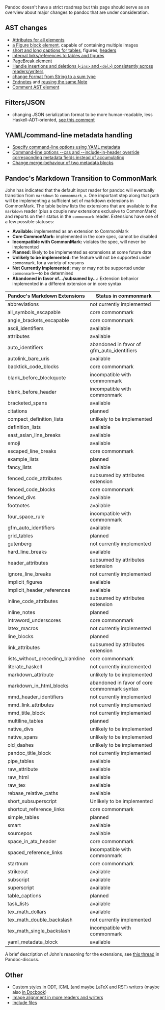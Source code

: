 Pandoc doesn't have a strict roadmap but this page should serve as an overview about major changes to pandoc that are under consideration.

## AST changes

- [Attributes for all elements](https://github.com/jgm/pandoc/issues/684)
- [a Figure block element](https://github.com/jgm/pandoc/issues/3177), capable of containing multiple images 
- [short and long captions for tables](https://github.com/jgm/pandoc/issues/2978), figures, [headers](https://github.com/jgm/pandoc/issues/4409)
- [internal links/references to tables and figures](https://github.com/jgm/pandoc/issues/813)
- [PageBreak element](https://github.com/jgm/pandoc/issues/1934)
- [Handle insertions and deletions (`<ins>` and `<del>`) consistently across readers/writers](https://github.com/jgm/pandoc/issues/1560)
- [change Format from String to a sum type](https://github.com/jgm/pandoc/issues/547)
- [Endnotes](https://github.com/jgm/pandoc/pull/4042) and [reusing the same Note](https://github.com/jgm/pandoc/issues/1603)
- [Comment AST element](https://github.com/jgm/pandoc/issues/1926)

## Filters/JSON

- changing JSON serialization format to be more human-readable, less Haskell-ADT-oriented, [see this comment](https://github.com/jgm/pandoc/issues/3211#issuecomment-258783108)

## YAML/command-line metadata handling

- [Specify command-line options using YAML metadata](https://github.com/jgm/pandoc/issues/4627)
- [Command-line options --css and --include-in-header override corresponding metadata fields instead of accumulating](https://github.com/jgm/pandoc/issues/3139)
- [Change merge-behaviour of two metadata blocks](https://github.com/jgm/pandoc/issues/4057)

## Pandoc's Markdown Transition to CommonMark

John has indicated that the default input reader for pandoc will eventually transition from `markdown` to `commonmark_x`. One important step along that path will be implementing a sufficient set of markdown extensions in CommonMark. The table below lists the extensions that are available to the `markdown` reader (plus a couple new extensions exclusive to CommonMark) and reports on their status in the `commonmark` reader. Extensions have one of a few possible statuses:

- **Available:** implemented as an extension to CommonMark
- **Core CommonMark:** implemented in the core spec, cannot be disabled
- **Incompatible with CommonMark:** violates the spec, will never be implemented
- **Planned:** likely to be implemented as extensions at some future date
- **Unlikely to be implemented:** the feature will not be supported under `commonmark`, for a variety of reasons
- **Not Currently Implemented:** may or may not be supported under `commonmark`—to be determined
- **Abandoned in favor of…/subsumed by…:** Extension behavior implemented in a different extension or in core syntax

| Pandoc's Markdown Extensions      | Status in commonmark                          |
|-----------------------------------|-----------------------------------------------|
| abbreviations                     | not currently implemented                     |
| all_symbols_escapable             | core commonmark                               |
| angle_brackets_escapable          | core commonmark                               |
| ascii_identifiers                 | available                                     |
| attributes                        | available                                     |
| auto_identifiers                  | abandoned in favor of gfm_auto_identifiers    |
| autolink_bare_uris                | available                                     |
| backtick_code_blocks              | core commonmark                               |
| blank_before_blockquote           | incompatible with commonmark                  |
| blank_before_header               | incompatible with commonmark                  |
| bracketed_spans                   | available                                     |
| citations                         | planned                                       |
| compact_definition_lists          | unlikely to be implemented                    |
| definition_lists                  | available                                     |
| east_asian_line_breaks            | available                                     |
| emoji                             | available                                     |
| escaped_line_breaks               | core commonmark                               |
| example_lists                     | planned                                       |
| fancy_lists                       | available                                     |
| fenced_code_attributes            | subsumed by attributes extension              |
| fenced_code_blocks                | core commonmark                               |
| fenced_divs                       | available                                     |
| footnotes                         | available                                     |
| four_space_rule                   | incompatible with commonmark                  |
| gfm_auto_identifiers              | available                                     |
| grid_tables                       | planned                                       |
| gutenberg                         | not currently implemented                     |
| hard_line_breaks                  | available                                     |
| header_attributes                 | subsumed by attributes extension              |
| ignore_line_breaks                | not currently implemented                     |
| implicit_figures                  | available                                     |
| implicit_header_references        | available                                     |
| inline_code_attributes            | subsumed by attributes extension              |
| inline_notes                      | planned                                       |
| intraword_underscores             | core commonmark                               |
| latex_macros                      | not currently implemented                     |
| line_blocks                       | planned                                       |
| link_attributes                   | subsumed by attributes extension              |
| lists_without_preceding_blankline | core commonmark                               |
| literate_haskell                  | not currently implemented                     |
| markdown_attribute                | unlikely to be implemented                    |
| markdown_in_html_blocks           | abandoned in favor of core commonmark syntax  |
| mmd_header_identifiers            | not currently implemented                     |
| mmd_link_attributes               | not currently implemented                     |
| mmd_title_block                   | not currently implemented                     |
| multiline_tables                  | planned                                       |
| native_divs                       | unlikely to be implemented                    |
| native_spans                      | unlikely to be implemented                    |
| old_dashes                        | unlikely to be implemented                    |
| pandoc_title_block                | not currently implemented                     |
| pipe_tables                       | available                                     |
| raw_attribute                     | available                                     |
| raw_html                          | available                                     |
| raw_tex                           | available                                     |
| rebase_relative_paths             | available                                     |
| short_subsuperscript              | Unlikely to be implemented                    |
| shortcut_reference_links          | core commonmark                               |
| simple_tables                     | planned                                       |
| smart                             | available                                     |
| sourcepos                         | available                                     |
| space_in_atx_header               | core commonmark                               |
| spaced_reference_links            | incompatible with commonmark                  |
| startnum                          | core commonmark                               |
| strikeout                         | available                                     |
| subscript                         | available                                     |
| superscript                       | available                                     |
| table_captions                    | planned                                       |
| task_lists                        | available                                     |
| tex_math_dollars                  | available                                     |
| tex_math_double_backslash         | not currently implemented                     |
| tex_math_single_backslash         | incompatible with commonmark                  |
| yaml_metadata_block               | available                                     |

A brief description of John's reasoning for the extensions, see [this thread](https://groups.google.com/g/pandoc-discuss/c/cUEH93noFHE/m/BfmeyDiLAwAJ) in Pandoc-discuss. 

## Other

- [Custom styles in ODT, ICML (and maybe LaTeX and RST) writers](https://github.com/jgm/pandoc/issues/2106) (maybe also [in Docbook](https://github.com/jgm/pandoc/issues/3657))
- [Image alignment in more readers and writers](https://github.com/jgm/pandoc/issues/4542)
- [Include files](https://github.com/jgm/pandoc/issues/553)